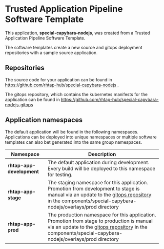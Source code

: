 # Trusted Application Pipeline Software Template

This application, **special-capybara-nodejs**, was created from a Trusted Application Pipeline Software Template.

The software templates create a new source and gitops deployment repositories with a sample source application. 

## Repositories

The source code for your application can be found in [https://github.com/rhtap-hub/special-capybara-nodejs ](https://github.com/rhtap-hub/special-capybara-nodejs ).
 
The gitops repository, which contains the kubernetes manifests for the application can be found in 
[https://github.com/rhtap-hub/special-capybara-nodejs-gitops ](https://github.com/rhtap-hub/special-capybara-nodejs-gitops ) 

## Application namespaces 

The default application will be found in the following namespaces. Applications can be deployed into unique namespaces or multiple software templates can also bet generated into the same group namespaces.  

|  Namespace   |  Description   |  
| -------- | -------- |   
| **rhtap-app-development** | The default application during development. Every build will be deployed to this namespace for testing. | 
| **rhtap-app-stage** | The staging namespace for this application. Promotion from development to stage is manual via an update to the [gitops repository](https://github.com/rhtap-hub/special-capybara-nodejs-gitops ) in the components/special-capybara-nodejs/overlays/prod directory |  
| **rhtap-app-prod** | The production namespace for this application. Promotion from stage to production is manual via an update to the [gitops repository](https://github.com/rhtap-hub/special-capybara-nodejs-gitops ) in the components/special-capybara-nodejs/overlays/prod directory | 